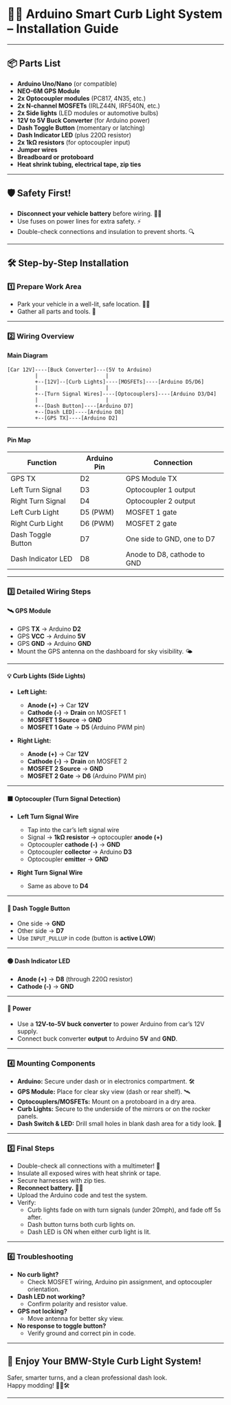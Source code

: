 # 🚗✨ Arduino Smart Curb Light System – Installation Guide

---

## 📦 Parts List

- **Arduino Uno/Nano** (or compatible)
- **NEO-6M GPS Module**
- **2x Optocoupler modules** (PC817, 4N35, etc.)
- **2x N-channel MOSFETs** (IRLZ44N, IRF540N, etc.)
- **2x Side lights** (LED modules or automotive bulbs)
- **12V to 5V Buck Converter** (for Arduino power)
- **Dash Toggle Button** (momentary or latching)
- **Dash Indicator LED** (plus 220Ω resistor)
- **2x 1kΩ resistors** (for optocoupler input)
- **Jumper wires**
- **Breadboard or protoboard**
- **Heat shrink tubing, electrical tape, zip ties**

---

## 🛡️ Safety First!

- **Disconnect your vehicle battery** before wiring. 🔋❌
- Use fuses on power lines for extra safety. ⚡
- Double-check connections and insulation to prevent shorts. 🔍

---

## 🛠️ Step-by-Step Installation

### 1️⃣ Prepare Work Area

- Park your vehicle in a well-lit, safe location. 🚗🔦
- Gather all parts and tools. 🧰

---

### 2️⃣ Wiring Overview

#### **Main Diagram**

```
[Car 12V]----[Buck Converter]---(5V to Arduino)
         |                      |
         +--[12V]--[Curb Lights]----[MOSFETs]----[Arduino D5/D6]
         |                      |
         +--[Turn Signal Wires]----[Optocouplers]----[Arduino D3/D4]
         |                      |
         +--[Dash Button]----[Arduino D7]
         +--[Dash LED]----[Arduino D8]
         +--[GPS TX]----[Arduino D2]
```

---

#### **Pin Map**

| Function                   | Arduino Pin | Connection                      |
|----------------------------|-------------|---------------------------------|
| GPS TX                     | D2          | GPS Module TX                   |
| Left Turn Signal           | D3          | Optocoupler 1 output            |
| Right Turn Signal          | D4          | Optocoupler 2 output            |
| Left Curb Light            | D5 (PWM)    | MOSFET 1 gate                   |
| Right Curb Light           | D6 (PWM)    | MOSFET 2 gate                   |
| Dash Toggle Button         | D7          | One side to GND, one to D7      |
| Dash Indicator LED         | D8          | Anode to D8, cathode to GND     |

---

### 3️⃣ Detailed Wiring Steps

#### 🛰️ **GPS Module**

- GPS **TX** → Arduino **D2**
- GPS **VCC** → Arduino **5V**
- GPS **GND** → Arduino **GND**
- Mount the GPS antenna on the dashboard for sky visibility. 🌤️

---

#### 💡 **Curb Lights (Side Lights)**

- **Left Light:**  
  - **Anode (+)** → Car **12V**  
  - **Cathode (-)** → **Drain** on MOSFET 1  
  - **MOSFET 1 Source** → **GND**  
  - **MOSFET 1 Gate** → **D5** (Arduino PWM pin)

- **Right Light:**  
  - **Anode (+)** → Car **12V**  
  - **Cathode (-)** → **Drain** on MOSFET 2  
  - **MOSFET 2 Source** → **GND**  
  - **MOSFET 2 Gate** → **D6** (Arduino PWM pin)

---

#### 🟧 **Optocoupler (Turn Signal Detection)**

- **Left Turn Signal Wire**  
  - Tap into the car’s left signal wire  
  - Signal → **1kΩ resistor** → optocoupler **anode (+)**  
  - Optocoupler **cathode (-)** → **GND**  
  - Optocoupler **collector** → Arduino **D3**  
  - Optocoupler **emitter** → **GND**

- **Right Turn Signal Wire**  
  - Same as above to **D4**

---

#### 🔘 **Dash Toggle Button**

- One side → **GND**
- Other side → **D7**
- Use `INPUT_PULLUP` in code (button is **active LOW**)

---

#### 🟢 **Dash Indicator LED**

- **Anode (+)** → **D8** (through 220Ω resistor)
- **Cathode (-)** → **GND**

---

#### 🔋 **Power**

- Use a **12V-to-5V buck converter** to power Arduino from car’s 12V supply.
- Connect buck converter **output** to Arduino **5V** and **GND**.

---

### 4️⃣ Mounting Components

- **Arduino:** Secure under dash or in electronics compartment. 🛠️
- **GPS Module:** Place for clear sky view (dash or rear shelf). 🛰️
- **Optocouplers/MOSFETs:** Mount on a protoboard in a dry area.
- **Curb Lights:** Secure to the underside of the mirrors or on the rocker panels.
- **Dash Switch & LED:** Drill small holes in blank dash area for a tidy look. 🔩

---

### 5️⃣ Final Steps

- Double-check all connections with a multimeter! 🧲
- Insulate all exposed wires with heat shrink or tape.
- Secure harnesses with zip ties.
- **Reconnect battery.** 🔋✅
- Upload the Arduino code and test the system.
- Verify:
  - Curb lights fade on with turn signals (under 20mph), and fade off 5s after.
  - Dash button turns both curb lights on.
  - Dash LED is ON when either curb light is lit.

---

### 6️⃣ Troubleshooting

- **No curb light?**  
  - Check MOSFET wiring, Arduino pin assignment, and optocoupler orientation.
- **Dash LED not working?**  
  - Confirm polarity and resistor value.
- **GPS not locking?**  
  - Move antenna for better sky view.
- **No response to toggle button?**  
  - Verify ground and correct pin in code.

---

## 🎉 Enjoy Your BMW-Style Curb Light System!

Safer, smarter turns, and a clean professional dash look.  
Happy modding! 🚗💡🛠️

---
